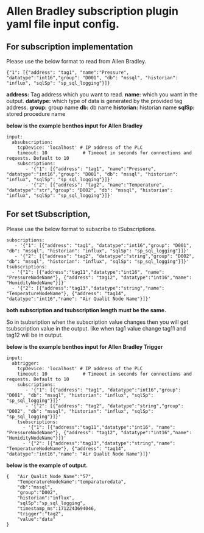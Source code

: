 # Allen Bradley subscription plugin yaml file input config.

## For subscription implementation

Please use the below format to read from Allen Bradley.

```{"1": [{"address": "tag1", "name":"Pressure", "datatype":"int16","group": "D001", "db": "mssql", "historian": "influx", "sqlSp": "sp_sql_logging"}]}```

**address:** Tag address which you want to read.
**name:** which you want in the output. 
**datatype:** which type of data is generated by the provided tag address. 
**group:** group name
**db:** db name 
**historian:** historian name
**sqlSp:** stored procedure name

**below is the example benthos input for Allen Bradley**
```
input:
  absubscription:
    tcpDevice: 'localhost' # IP address of the PLC
    timeout: 10             # Timeout in seconds for connections and requests. Default to 10
    subscriptions:
       - '{"1": [{"address": "tag1", "name":"Pressure", "datatype":"int16","group": "D001", "db": "mssql", "historian": "influx", "sqlSp": "sp_sql_logging"}]}'
       - '{"2": [{"address": "tag2", "name":"Temperature", "datatype":"str","group": "D002", "db": "mssql", "historian": "influx", "sqlSp": "sp_sql_logging"}]}'
```

## For set tSubscription,
Please use the below format to subscribe to tSubscriptions.
```
subscriptions:
   - '{"1": [{"address": "tag1", "datatype":"int16","group": "D001", "db": "mssql", "historian": "influx", "sqlSp": "sp_sql_logging"}]}'
   - '{"2": [{"address": "tag2", "datatype":"string","group": "D002", "db": "mssql", "historian": "influx", "sqlSp": "sp_sql_logging"}]}'
tsubscriptions:
  - '{"1": [{"address":"tag11","datatype":"int16", "name": "PressureNodeName"}, {"address": "tag12", "datatype":"int16","name": "HumidityNodeName"}]}'
  - '{"2": [{"address":"tag13","datatype":"string","name": "TemperatureNodeName"}, {"address": "tag14", "datatype":"int16","name": "Air Qualit Node Name"}]}'
```

**both subscription and tsubscription length must be the same.**

So in tsubsription when the subscription value changes then you will get tsubscription value in the output.  like when tag1 value change tag11 and tag12 will be in output. 

**below is the example benthos input for Allen Bradley Trigger**
```
input:
  abtrigger:
    tcpDevice: 'localhost' # IP address of the PLC
    timeout: 10             # Timeout in seconds for connections and requests. Default to 10
    subscriptions:
       - '{"1": [{"address": "tag1", "datatype":"int16","group": "D001", "db": "mssql", "historian": "influx", "sqlSp": "sp_sql_logging"}]}'
       - '{"2": [{"address": "tag2", "datatype":"string","group": "D002", "db": "mssql", "historian": "influx", "sqlSp": "sp_sql_logging"}]}'
    tsubscriptions:
      - '{"1": [{"address":"tag11","datatype":"int16", "name": "PressureNodeName"}, {"address": "tag12", "datatype":"int16","name": "HumidityNodeName"}]}'
      - '{"2": [{"address":"tag13","datatype":"string","name": "TemperatureNodeName"}, {"address": "tag14", "datatype":"int16","name": "Air Qualit Node Name"}]}'
```

**below is the example of output.**

```
{   "Air_Qualit_Node_Name":"57",
	"TemperatureNodeName":"temparaturedata",
	"db":"mssql",
	"group":"D002",
	"historian":"influx",
	"sqlSp":"sp_sql_logging",
	"timestamp_ms":1712243694046,
	"trigger":"tag2",
	"value":"data"
}
```